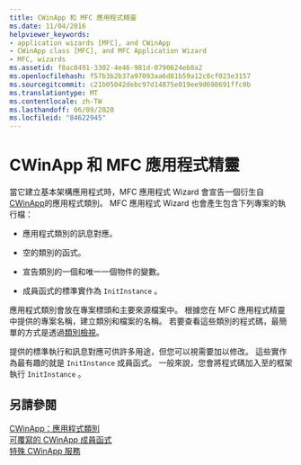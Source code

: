 ```yaml
---
title: CWinApp 和 MFC 應用程式精靈
ms.date: 11/04/2016
helpviewer_keywords:
- application wizards [MFC], and CWinApp
- CWinApp class [MFC], and MFC Application Wizard
- MFC, wizards
ms.assetid: f8ac0491-3302-4e46-981d-0790624eb8a2
ms.openlocfilehash: f57b3b2b37a97093aa6d81b59a12c8cf023e3157
ms.sourcegitcommit: c21b05042debc97d14875e019ee9d698691ffc0b
ms.translationtype: MT
ms.contentlocale: zh-TW
ms.lasthandoff: 06/09/2020
ms.locfileid: "84622945"
---
```

# <a name="cwinapp-and-the-mfc-application-wizard"></a>CWinApp 和 MFC 應用程式精靈

當它建立基本架構應用程式時，MFC 應用程式 Wizard 會宣告一個衍生自[CWinApp](reference/cwinapp-class.md)的應用程式類別。 MFC 應用程式 Wizard 也會產生包含下列專案的執行檔：

- 應用程式類別的訊息對應。

- 空的類別的函式。

- 宣告類別的一個和唯一一個物件的變數。

- 成員函式的標準實作為 `InitInstance` 。

應用程式類別會放在專案標頭和主要來源檔案中。 根據您在 MFC 應用程式精靈中提供的專案名稱，建立類別和檔案的名稱。 若要查看這些類別的程式碼，最簡單的方式是透過[類別檢視](/visualstudio/ide/viewing-the-structure-of-code)。

提供的標準執行和訊息對應可供許多用途，但您可以視需要加以修改。 這些實作為最有趣的就是 `InitInstance` 成員函式。 一般來說，您會將程式碼加入至的框架執行 `InitInstance` 。

## <a name="see-also"></a>另請參閱

[CWinApp：應用程式類別](cwinapp-the-application-class.md)<br/>
[可覆寫的 CWinApp 成員函式](overridable-cwinapp-member-functions.md)<br/>
[特殊 CWinApp 服務](special-cwinapp-services.md)
